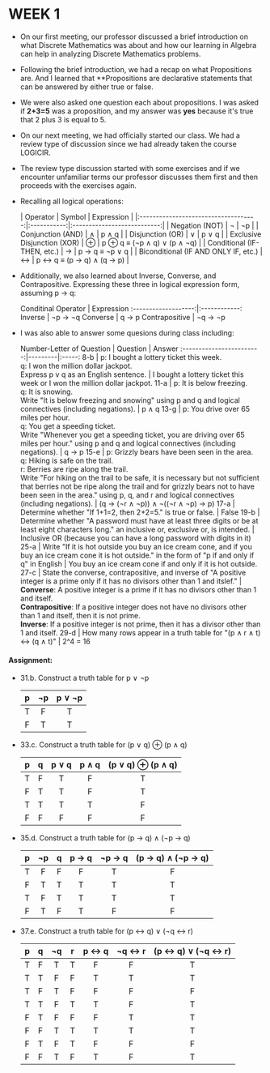 # WEEK 1
- On our first meeting, our professor discussed a brief introduction on what Discrete Mathematics was about and how our learning in Algebra can help in analyzing Discrete Mathematics problems.
- Following the brief introduction, we had a recap on what Propositions are. And I learned that **Propositions are declarative statements that can be answered by either true or false.
- We were also asked one question each about propositions. I was asked if **2+3=5** was a proposition, and my answer was **yes** because it's true that 2 plus 3 is equal to 5.

- On our next meeting, we had officially started our class. We had a review type of discussion since we had already taken the course LOGICIR.
- The review type discussion started with some exercises and if we encounter unfamiliar terms our professor discusses them first and then proceeds with the exercises again.
- Recalling all logical operations:

  |             Operator               |    Symbol   |          Expression         | 
|:------------------------------------:|:-----------:|:---------------------------:| 
|            Negation (NOT)            |    ¬        |          ¬p                |
|          Conjunction (AND)           |   ∧        |       p ∧ q             |
|           Disjunction (OR)           |    ∨       |         p ∨ q            | 
|      Exclusive Disjunction (XOR)     |    ⊕   |  p ⊕ q ≡ (¬p ∧ q)  ∨  (p ∧ ¬q) |
|      Conditional (IF-THEN, etc.)     |   →     |        p → q ≡ ¬p ∨ q        |
| Biconditional (IF AND ONLY IF, etc.) |    ↔   |    p ↔ q ≡ (p → q) ∧ (q → p) |  
- Additionally, we also learned about Inverse, Converse, and Contrapositive. Expressing these three in logical expression form, assuming p → q:

  Conditinal Operator |  Expression 
:-------------------:|:------------:
Inverse | ¬p → ¬q 
Converse | q → p 
Contrapositive | ¬q → ¬p

- I was also able to answer some quesions during class including:

  Number-Letter of Question |  Question | Answer
:------------------------:|---------|:-----:
8-b | p: I bought a lottery ticket this week.<br/> q: I won the million dollar jackpot.<br/> Express p v q as an English sentence. | I bought a lottery ticket this week or I won the million dollar jackpot.
11-a | p: It is below freezing.<br/> q: It is snowing.<br/> Write "It is below freezing and snowing" using p and q and logical connectives (including negations). | p ∧ q 
13-g | p: You drive over 65 miles per hour.<br/> q: You get a speeding ticket.<br/> Write "Whenever you get a speeding ticket, you are driving over 65 miles per hour." using p and q and logical connectives (including negations). | q → p 
15-e | p: Grizzly bears have been seen in the area.<br/> q: Hiking is safe on the trail.<br/> r: Berries are ripe along the trail.<br/> Write "For hiking on the trail to be safe, it is necessary but not sufficient that berries not be ripe along the trail and for grizzly bears not to have been seen in the area." using p, q, and r and logical connectives (including negations). | (q → (¬r ∧ ¬p)) ∧ ¬((¬r ∧ ¬p) → p) 
17-a | Determine whether "If 1+1=2, then 2+2=5." is true or false. | False 
19-b | Determine whether "A password must have at least three digits or be at least eight characters long." an inclusive or, exclusive or, is intended. | Inclusive OR (because you can have a long password with digits in it) 
25-a | Write "If it is hot outside you buy an ice cream cone, and if you buy an ice cream cone it is hot outside." in the form of "p if and only if q" in English | You buy an ice cream cone if and only if it is hot outside. 
27-c | State the converse, contrapositive, and inverse of "A positive integer is a prime only if it has no divisors other than 1 and itslef." | **Converse**: A positive integer is a prime if it has no divisors other than 1 and itself.<br/> **Contrapositive**: If a positive integer does not have no divisors other than 1 and itself, then it is not prime.<br/> **Inverse**: If a positive integer is not prime, then it has a divisor other than 1 and itself. 
29-d | How many rows appear in a truth table for "(p ∧ r ∧ t) ↔ (q ∧ t)" | 2^4 = 16 

#### Assignment:
- 31.b. Construct a truth table for p ∨ ¬p
  
    p | ¬p | p ∨ ¬p
    :---:|:---:|:---:
    T | F | T
    F | T | T

- 33.c. Construct a truth table for (p ∨ q) ⊕ (p ∧ q)

    p | q | p ∨ q | p ∧ q | (p ∨ q) ⊕ (p ∧ q)
    :---:|:---:|:---:|:---:|:---:
    T | F | T | F | T
    F | T | T | F | T
    T | T | T | T | F
    F | F | F | F | F

- 35.d. Construct a truth table for  (p → q) ∧ (¬p → q)

    p | ¬p | q | p → q | ¬p → q | (p → q) ∧ (¬p → q)
    :---:|:---:|:---:|:---:|:---:|:---:
    T | F | F | F | T | F
    F | T | T | T | T | T
    T | F | T | T | T | T
    F | T | F | T | F | F

- 37.e. Construct a truth table for (p ↔ q) ∨ (¬q ↔ r)

    p | q | ¬q | r | p ↔ q | ¬q ↔ r | (p ↔ q) ∨ (¬q ↔ r)
    :---:|:---:|:---:|:---:|:---:|:---:|:---:
    T | F | T | T | F | F | T
    T | T | F | F | T | T | T
    T | F | T | F | F | F | F
    T | T | F | T | T | F | T
    F | T | F | F | F | T | T
    F | F | T | T | T | T | T
    F | T | F | T | F | F | F
    F | F | T | F | T | F | T
    
